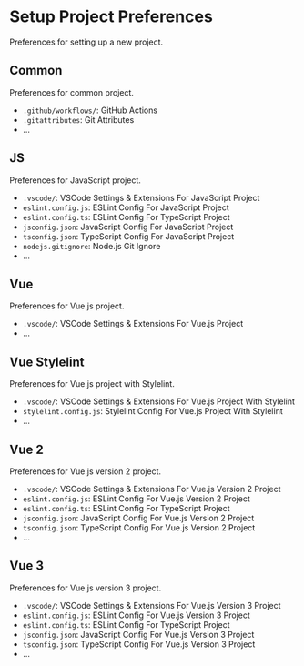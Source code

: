 # Setup Project Preferences

Preferences for setting up a new project.

## Common

Preferences for common project.

- `.github/workflows/`: GitHub Actions
- `.gitattributes`: Git Attributes
- ...

## JS

Preferences for JavaScript project.

- `.vscode/`: VSCode Settings & Extensions For JavaScript Project
- `eslint.config.js`: ESLint Config For JavaScript Project
- `eslint.config.ts`: ESLint Config For TypeScript Project
- `jsconfig.json`: JavaScript Config For JavaScript Project
- `tsconfig.json`: TypeScript Config For JavaScript Project
- `nodejs.gitignore`: Node.js Git Ignore
- ...

## Vue

Preferences for Vue.js project.

- `.vscode/`: VSCode Settings & Extensions For Vue.js Project
- ...

## Vue Stylelint

Preferences for Vue.js project with Stylelint.

- `.vscode/`: VSCode Settings & Extensions For Vue.js Project With Stylelint
- `stylelint.config.js`: Stylelint Config For Vue.js Project With Stylelint
- ...

## Vue 2

Preferences for Vue.js version 2 project.

- `.vscode/`: VSCode Settings & Extensions For Vue.js Version 2 Project
- `eslint.config.js`: ESLint Config For Vue.js Version 2 Project
- `eslint.config.ts`: ESLint Config For TypeScript Project
- `jsconfig.json`: JavaScript Config For Vue.js Version 2 Project
- `tsconfig.json`: TypeScript Config For Vue.js Version 2 Project
- ...

## Vue 3

Preferences for Vue.js version 3 project.

- `.vscode/`: VSCode Settings & Extensions For Vue.js Version 3 Project
- `eslint.config.js`: ESLint Config For Vue.js Version 3 Project
- `eslint.config.ts`: ESLint Config For TypeScript Project
- `jsconfig.json`: JavaScript Config For Vue.js Version 3 Project
- `tsconfig.json`: TypeScript Config For Vue.js Version 3 Project
- ...
